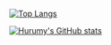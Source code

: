 
[![Top Langs](https://github-readme-stats-taupe-pi.vercel.app/api/top-langs/?username=Hurumy&layout=donut-vertical&langs_count=14&exclude_repo=github-readme-stats,portfolio,42backup,hohe_site,works)](https://github.com/anuraghazra/github-readme-stats)

[![Hurumy's GitHub stats](https://github-readme-stats-taupe-pi.vercel.app/api?username=Hurumy)](https://github.com/anuraghazra/github-readme-stats)
